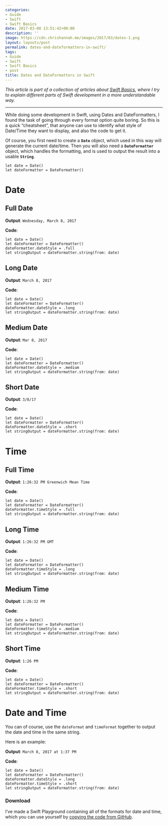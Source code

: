 ```yaml
---
categories:
- Guide
- Swift
- Swift Basics
date: 2017-03-08 13:51:42+00:00
description: ''
image: https://cdn.chrishannah.me/images/2017/03/dates-1.png
layout: layouts/post
permalink: dates-and-dateformatters-in-swift/
tags:
- Guide
- Swift
- Swift Basics
- post
title: Dates and DateFormatters in Swift
---
```


<div class="kg-card-markdown">
<p><em>This article is part of a collection of articles about <a href="http://radicalthinker.net/tag/swift-basics/">Swift Basics</a>, where I try to explain different parts of Swift development in a more understandable way.</em></p>
<hr />
<p>While doing some development in Swift, using Dates and DateFormatters, I found the task of going through every format option quite boring. So this is a quick &#8220;cheatsheet&#8221;, that anyone can use to identify what style of Date/Time they want to display, and also the code to get it.</p>
<p>Of course, you first need to create a <strong><code>Date</code></strong> object, which used in this way will generate the current date/time. Then you will also need a <strong><code>DateFormatter</code></strong> object, which handles the formatting, and is used to output the result into a usable <strong><code>String</code></strong>.</p>
<div class="language-swift">
<pre><code>let date = Date()
let dateFormatter = DateFormatter()
</code></pre>
</div>
<h1 id="date">Date</h1>
<h2 id="fulldate">Full Date</h2>
<p><strong>Output</strong>: <code>Wednesday, March 8, 2017</code></p>
<p><strong>Code</strong>:</p>
<div class="language-swift">
<pre><code>let date = Date()
let dateFormatter = DateFormatter()
dateFormatter.dateStyle = .full
let stringOutput = dateFormatter.string(from: date)
</code></pre>
</div>
<h2 id="longdate">Long Date</h2>
<p><strong>Output</strong>: <code>March 8, 2017</code></p>
<p><strong>Code</strong>:</p>
<div class="language-swift">
<pre><code>let date = Date()
let dateFormatter = DateFormatter()
dateFormatter.dateStyle = .long
let stringOutput = dateFormatter.string(from: date)
</code></pre>
</div>
<h2 id="mediumdate">Medium Date</h2>
<p><strong>Output</strong>: <code>Mar 8, 2017</code></p>
<p><strong>Code</strong>:</p>
<div class="language-swift">
<pre><code>let date = Date()
let dateFormatter = DateFormatter()
dateFormatter.dateStyle = .medium
let stringOutput = dateFormatter.string(from: date)
</code></pre>
</div>
<h2 id="shortdate">Short Date</h2>
<p><strong>Output</strong>: <code>3/8/17</code></p>
<p><strong>Code</strong>:</p>
<div class="language-swift">
<pre><code>let date = Date()
let dateFormatter = DateFormatter()
dateFormatter.dateStyle = .short
let stringOutput = dateFormatter.string(from: date)
</code></pre>
</div>
<h1 id="time">Time</h1>
<h2 id="fulltime">Full Time</h2>
<p><strong>Output</strong>: <code>1:26:32 PM Greenwich Mean Time</code></p>
<p><strong>Code</strong>:</p>
<div class="language-swift">
<pre><code>let date = Date()
let dateFormatter = DateFormatter()
dateFormatter.timeStyle = .full
let stringOutput = dateFormatter.string(from: date)
</code></pre>
</div>
<h2 id="longtime">Long Time</h2>
<p><strong>Output</strong>: <code>1:26:32 PM GMT</code></p>
<p><strong>Code</strong>:</p>
<div class="language-swift">
<pre><code>let date = Date()
let dateFormatter = DateFormatter()
dateFormatter.timeStyle = .long
let stringOutput = dateFormatter.string(from: date)
</code></pre>
</div>
<h2 id="mediumtime">Medium Time</h2>
<p><strong>Output</strong>: <code>1:26:32 PM</code></p>
<p><strong>Code</strong>:</p>
<div class="language-swift">
<pre><code>let date = Date()
let dateFormatter = DateFormatter()
dateFormatter.timeStyle = .medium
let stringOutput = dateFormatter.string(from: date)
</code></pre>
</div>
<h2 id="shorttime">Short Time</h2>
<p><strong>Output</strong>: <code>1:26 PM</code></p>
<p><strong>Code</strong>:</p>
<div class="language-swift">
<pre><code>let date = Date()
let dateFormatter = DateFormatter()
dateFormatter.timeStyle = .short
let stringOutput = dateFormatter.string(from: date)
</code></pre>
</div>
<h1 id="dateandtime">Date and Time</h1>
<p>You can of course, use the <code>dateFormat</code> and <code>timeFormat</code> together to output the date and time in the same string.</p>
<p>Here is an example:</p>
<p><strong>Output</strong>: <code>March 8, 2017 at 1:37 PM</code></p>
<p><strong>Code</strong>:</p>
<div class="language-swift">
<pre><code>let date = Date()
let dateFormatter = DateFormatter()
dateFormatter.dateStyle = .long
dateFormatter.timeStyle = .short
let stringOutput = dateFormatter.string(from: date)
</code></pre>
</div>
<h3 id="download">Download</h3>
<p>I&#8217;ve made a Swift Playground containing all of the formats for date and time, which you can use yourself by <a href="https://gist.github.com/chrishannah/003fa09a44649731c20cbdf788257316">copying the code from GitHub</a>.</p>
</div>